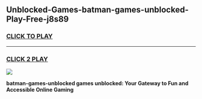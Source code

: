
## Unblocked-Games-batman-games-unblocked-Play-Free-j8s89
<h3>
<a href="https://premium76.site?title=batman-games-unblocked&ref=24M">CLICK TO PLAY</a></h3>
<hr>

<h3>
<a href="https://premium76.site?title=batman-games-unblocked&ref=24M">CLICK 2 PLAY</a>
  
</h3>

<a href="https://premium76.site?title=batman-games-unblocked&ref=24M"><img src="https://clearcache.store/games.png"></a>


**batman-games-unblocked games unblocked: Your Gateway to Fun and Accessible Online Gaming**
